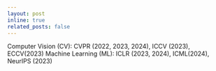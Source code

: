 ```yaml
---
layout: post
inline: true
related_posts: false
---
```


Computer Vision (CV): CVPR (2022, 2023, 2024), ICCV (2023), ECCV(2023)
Machine Learning (ML): ICLR (2023, 2024), ICML(2024), NeurIPS (2023)
